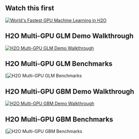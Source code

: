 ## Watch this first
[![World's Fastest GPU Machine Learning in H2O](https://img.youtube.com/vi/KRAMtvwlgmM/0.jpg)](https://www.youtube.com/watch?v=KRAMtvwlgmM)

## H2O Multi-GPU GLM Demo Walkthrough
[![H2O Multi-GPU GLM Demo Walkthrough](https://img.youtube.com/vi/4RKSXNfreLE/0.jpg)](https://www.youtube.com/watch?v=4RKSXNfreLE)

## H2O Multi-GPU GLM Benchmarks
[![H2O Multi-GPU GLM Benchmarks](https://github.com/h2oai/perf/blob/master/gtc/Multi-GPU-H2O-GLM.png)

## H2O Multi-GPU GBM Demo Walkthrough
[![H2O Multi-GPU GBM Demo Walkthrough](https://img.youtube.com/vi/NkeSDrifJdg/0.jpg)](https://www.youtube.com/watch?v=NkeSDrifJdg)

## H2O Multi-GPU GBM Benchmarks
[![H2O Multi-GPU GBM Benchmarks](https://github.com/h2oai/perf/blob/master/gtc/Multi-GPU-H2O-GBM.png)
